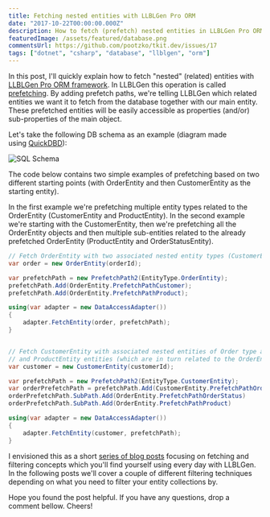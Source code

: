 ```yaml
---
title: Fetching nested entities with LLBLGen Pro ORM
date: "2017-10-22T00:00:00.000Z"
description: How to fetch (prefetch) nested entities in LLBLGen Pro ORM?
featuredImage: /assets/featured/database.png
commentsUrl: https://github.com/pootzko/tkit.dev/issues/17
tags: ["dotnet", "csharp", "database", "llblgen", "orm"]
---
```


In this post, I'll quickly explain how to fetch "nested" (related) entities with [LLBLGen Pro ORM framework](https://www.llblgen.com/). In LLBLGen this operation is called [prefetching](https://www.llblgen.com/documentation/5.3/LLBLGen%20Pro%20RTF/Using%20the%20generated%20code/Adapter/gencode_prefetchpaths_adapter.htm). By adding prefetch paths, we're telling LLBLGen which related entities we want it to fetch from the database together with our main entity. These prefetched entities will be easily accessible as properties (and/or) sub-properties of the main object.

Let's take the following DB schema as an example (diagram made using [QuickDBD](https://www.quickdatabasediagrams.com/)):

![SQL Schema](sql-schema.jpg)

The code below contains two simple examples of prefetching based on two different starting points (with OrderEntity and then CustomerEntity as the starting entity).

In the first example we're prefetching multiple entity types related to the OrderEntity (CustomerEntity and ProductEntity). In the second example we're starting with the CustomerEntity, then we're prefetching all the OrderEntity objects and then multiple sub-entities related to the already prefetched OrderEntity (ProductEntity and OrderStatusEntity).

```cs
// Fetch OrderEntity with two associated nested entity types (CustomerEntity and ProductEntity)
var order = new OrderEntity(orderId);

var prefetchPath = new PrefetchPath2(EntityType.OrderEntity);
prefetchPath.Add(OrderEntity.PrefetchPathCustomer);
prefetchPath.Add(OrderEntity.PrefetchPathProduct);

using(var adapter = new DataAccessAdapter())
{
    adapter.FetchEntity(order, prefetchPath);
}


// Fetch CustomerEntity with associated nested entities of Order type and subnested OrderStatusEntity
// and ProductEntity entities (which are in turn related to the OrderEntity)
var customer = new CustomerEntity(customerId);

var prefetchPath = new PrefetchPath2(EntityType.CustomerEntity);
var orderPrefetchPath = prefetchPath.Add(CustomerEntity.PrefetchPathOrder);
orderPrefetchPath.SubPath.Add(OrderEntity.PrefetchPathOrderStatus)
orderPrefetchPath.SubPath.Add(OrderEntity.PrefetchPathProduct)

using(var adapter = new DataAccessAdapter())
{
    adapter.FetchEntity(customer, prefetchPath);
}
```

I envisioned this as a short [series of blog posts](/2017/10/23/llblgen-pro-basics/) focusing on fetching and filtering concepts which you'll find yourself using every day with LLBLGen. In the following posts we'll cover a couple of different filtering techniques depending on what you need to filter your entity collections by.

Hope you found the post helpful. If you have any questions, drop a comment bellow. Cheers!